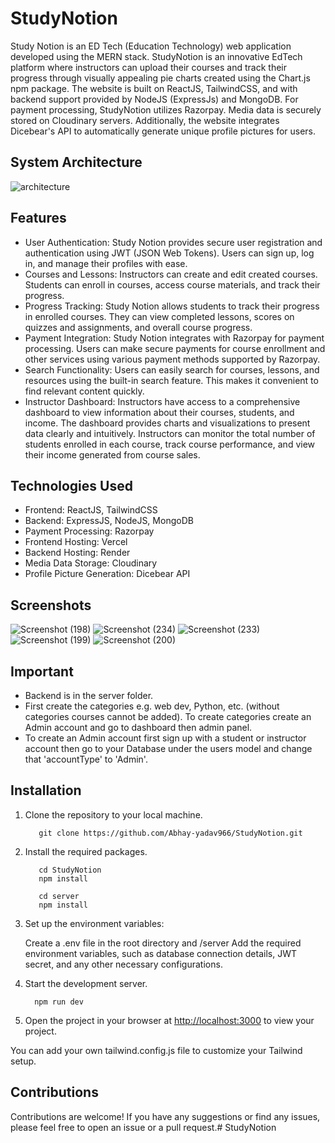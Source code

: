 # StudyNotion
Study Notion is an ED Tech (Education Technology) web application developed using the MERN stack. StudyNotion is an innovative EdTech platform where instructors can upload their courses and track their progress through visually appealing pie charts created using the Chart.js npm package. The website is built on ReactJS, TailwindCSS, and with backend support provided by NodeJS (ExpressJs) and MongoDB. For payment processing, StudyNotion utilizes Razorpay. Media data is securely stored on Cloudinary servers. Additionally, the website integrates Dicebear's API to automatically generate unique profile pictures for users.
## System Architecture
![architecture](https://github.com/Abhay-yadav966/StudyNotion/assets/115336330/4d0f609e-feac-4265-aa82-52a6a1cf5aad)


## Features
- User Authentication: Study Notion provides secure user registration and authentication using JWT (JSON Web Tokens). Users can sign up, log in, and manage their profiles with ease.
- Courses and Lessons: Instructors can create and edit created courses. Students can enroll in courses, access course materials, and track their progress.
- Progress Tracking: Study Notion allows students to track their progress in enrolled courses. They can view completed lessons, scores on quizzes and assignments, and overall course progress.
- Payment Integration: Study Notion integrates with Razorpay for payment processing. Users can make secure payments for course enrollment and other services using various payment methods supported by Razorpay.
- Search Functionality: Users can easily search for courses, lessons, and resources using the built-in search feature. This makes it convenient to find relevant content quickly.
- Instructor Dashboard: Instructors have access to a comprehensive dashboard to view information about their courses, students, and income. The dashboard provides charts and visualizations to present data clearly and intuitively. Instructors can monitor the total number of students enrolled in each course, track course performance, and view their income generated from course sales.
## Technologies Used
- Frontend: ReactJS, TailwindCSS
- Backend: ExpressJS, NodeJS, MongoDB
- Payment Processing: Razorpay
- Frontend Hosting: Vercel
- Backend Hosting: Render
- Media Data Storage: Cloudinary
- Profile Picture Generation: Dicebear API
## Screenshots
![Screenshot (198)](https://github.com/Abhay-yadav966/StudyNotion/assets/115336330/9412db4c-0d21-405b-967c-3e39c5c5c534)
![Screenshot (234)](https://github.com/Abhay-yadav966/Travel-agency-website/assets/115336330/986f473b-3db2-421a-b4c1-a062c5eb7a86)
![Screenshot (233)](https://github.com/Abhay-yadav966/StudyNotion/assets/115336330/bb32c363-6dd2-4ca2-af4e-4bad4c864303)
![Screenshot (199)](https://github.com/Abhay-yadav966/StudyNotion/assets/115336330/6106d60f-c0c1-43cc-8da5-f88e28d9bd4d)
![Screenshot (200)](https://github.com/Abhay-yadav966/StudyNotion/assets/115336330/b4e0d291-ff35-4332-98c5-6d2f174fe58d)
## Important
- Backend is in the server folder.
- First create the categories e.g. web dev, Python, etc. (without categories courses cannot be added). To create categories create an Admin account and go to dashboard then admin panel.
- To create an Admin account first sign up with a student or instructor account then go to your Database under the users model and change that 'accountType' to 'Admin'.
## Installation
1. Clone the repository to your local machine.
   ```
      git clone https://github.com/Abhay-yadav966/StudyNotion.git
   ```
2. Install the required packages.
   ```
      cd StudyNotion
      npm install

      cd server
      npm install
   ```
3. Set up the environment variables:

   Create a .env file in the root directory and /server Add the required environment variables, such as database connection details, JWT secret, and any other necessary configurations.
4. Start the development server.
   ```
     npm run dev
   ```
5. Open the project in your browser at [http://localhost:3000](http://localhost:3000) to view your project.

You can add your own tailwind.config.js file to customize your Tailwind setup.
## Contributions
Contributions are welcome! If you have any suggestions or find any issues, please feel free to open an issue or a pull request.#   S t u d y N o t i o n  
 
